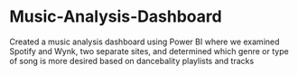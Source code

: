 # Music-Analysis-Dashboard
Created a music analysis dashboard using Power BI where we examined Spotify and Wynk, two separate sites, and determined which genre or type of song is more desired based on dancebality playlists and tracks
